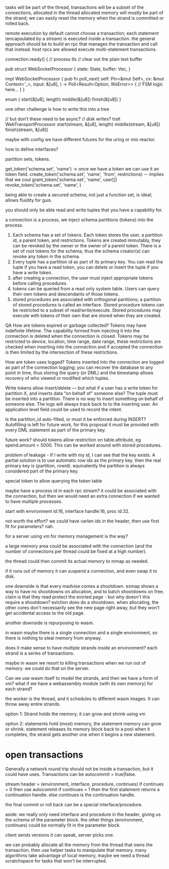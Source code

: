 tasks will be part of the thread,
transactions will be a subset of the connections, allocated in the thread
allocated memory will mostly be part of the strand; we can easily reset the memory when the strand is committed or rolled back.

remote execution by default cannot choose a transaction; each statement (encapsulated by a stream) is executed inside a transaction. the general approach should be to build an rpc that manages the transaction and call that instead. host rpcs are allowed execute multi-statement transactions.

connection.ready() {
     // process tls
     // clear out the plain text buffer


pub struct WebSocketProcessor {
    state: State,
    buffer: Vec<u8>,
}

impl WebSocketProcessor {
    pub fn poll_next(
        self: Pin<&mut Self>,
        cx: &mut Context<'_>,
        input: &[u8],
    ) -> Poll<Result<Option<Message>, WsError>> {
        // FSM logic here...
    }
}

enum {
    start(&[u8], length)
    middle(&[u8])
    finish(&[u8])
}

one other challenge is how to write this into a tree

// but don't these need to be async?
// disk writes?
trait WebTransportProcessor
  start(stream, &[u8], length)
  middle(stream, &[u8])
  finish(stream, &[u8])


maybe with config we have different futures for the uring or mio reactor.


how to define interfaces?

partition sets, tokens.


get_token('schema.set', 'name') -> once we have a token we can use it an token field.
create_token('schema.set', 'name', 'from', restrictions)
-- implies that we coul
grant_token('schema.set', 'name', user[]) 
revoke_token('schema.set', 'name', )

being able to create a secured schema, not just a function set, is ideal; allows fluidity for guis.

you should only be able read and write tuples that you have a capability for. 


a connection is a process, we inject schema partitions (tokens) into the process.

1. Each schema has a set of tokens. Each token stores the user, a partition id, a parent token, and restrictions. Tokens are created immutably, they can be revoked by the owner or the owner of a parent token. There is a set of root tokens for the schema, thus the schema creator(s) can revoke any token in the schema. 
2. Every tuple has a partition id as part of its primary key. You can read the tuple if you have a read token, you can delete or insert the tuple if you have a write token. 
3. after creating a connection, the user must inject appropriate tokens before calling procedures. 
4. tokens can be queried from a read only system table. Users can query their own tokens and descendants of those tokens. 
5. stored procedures are associated with orthogonal partitions; a partition of stored procedures is called an interface. Stored procedure tokens can be restricted to a subset of read/write/execute. Stored procedures may execute with tokens of their own that are stored when they are created.
   

QA
How are tokens expired or garbage collected? 
Tokens may have indefinite lifetime. The capability formed from injecting it into the connection is deleted when the connection is closed. Tokens may be restricted to device, location, time range, date range, these restrictions are checked when inserting into the connection and if accepted the connection is then limited by the intersection of these restrictions.

How are token uses logged?
Tokens inserted into the connection are logged as part of the connection logging; you can recover the database to any point in time, thus storing the query (or DML) and the timestamp allows recovery of who viewed or modified which tuples.


Write tokens allow insert/delete — but what if a user has a write token for partition X, and inserts data “on behalf of” someone else?
The tuple must be inserted into a partition. There is no way to insert something on behalf of someone else. The logs will always track back to to the inserting user. An application level field could be used to record the intent.

Is the partition_id auto-filled, or must it be enforced during INSERT?
Autofilling is left for future work, for this proposal it must be provided with every DML statement as part of the primary key.


future work?
should tokens allow restriction on table.attribute, eg spend.amount < 5000. This can be worked around with stored procedures.


problem of leakage - If I write with my id, I can see that the key exists. A partial solution is to use automatic row ids as the primary key. then the real primary key is (partition, rowid). equivalently the partition is always considered part of the primary key.

special token to allow querying the token table

maybe have a process id in each rpc stream? it could be associated with the connection, but then we would need an extra connection if we wanted to have multiple processes.

start with environment id:16, interface handle:16, proc id:32.

not worth the effort? we could have varlen ids in the header, then use first fit for parameters? nah.

for a server using vm for memory management is the way?

a large memory area could be associated with the connection (and the number of connections per thread could be fixed at a high number).

the thread could then commit its actual memory to mmap as needed.

if it runs out of memory it can suspend a connection, and even swap it to disk.

one downside is that every madvise comes a shootdown. exmap shows a way to have no shootdowns on allocation, and to batch shootdowns on free. claim is that they read protect the evicted page - but why doesn't this require a shootdown?
eviction does do a shootdown. when allocating, the other cores don't necessarily see the new page right away, but they won't get accidental access to the old page.

another downside is repurposing to wasm.

in wasm maybe there is a single connection and a single environment, so there is nothing to steal memory from anyway.

does it make sense to have multiple strands inside an environment? each strand is a series of transactions.

maybe in wasm we resort to killing transactions when we run out of memory.
we could do that on the server.

Can we use wasm itself to model the strands, and then we have a form of vm?
what if we have a webassembly module (with its own memory) for each strand?

the worker is the thread, and it schedules to different wasm images.
It can throw away entire strands.

option 1: Strand holds the memory; it can grow and shrink using vm

option 2: statements hold (most) memory, the statement memory can grow or shrink. statement releases its memory block back to a pool when it completes, the strand gets another one when it begins a new statement.



# open transactions
Generally a network round trip should not be inside a transaction, but it could have uses. Transactions can be autocommit = true|false.

stream header = (environment, interface, procedure, continues)
if continues = 0 then use autocommit
if continues = 1 then the first statement returns a continuation handle.
else continues is the continuation handle.

the final commit or roll back can be a special interface/procedure.

aside: we really only need interface and procedure in the header, giving us the schema of the parameter block. the other things (environment, continues) could be normally fit in the parameter block.

client sends versions it can speak, server picks one.

we can probably allocate all the memory from the thread that owns the transaction, then use helper tasks to manipulate that memory. many algorithms take advantage of local memory, maybe we need a thread scratchspace for tasks that won't be interrupted.
